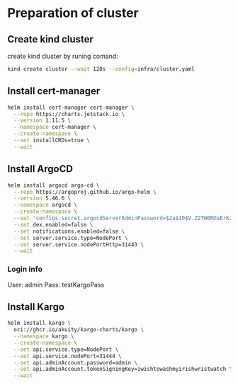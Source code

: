 # Preparation of cluster

## Create kind cluster

create kind cluster by runing comand:

```zsh
kind create cluster --wait 120s --config=infra/cluster.yaml
```

## Install cert-manager

```zsh
helm install cert-manager cert-manager \
  --repo https://charts.jetstack.io \
  --version 1.11.5 \
  --namespace cert-manager \
  --create-namespace \
  --set installCRDs=true \
  --wait

```

## Install ArgoCD

```zsh
helm install argocd argo-cd \
  --repo https://argoproj.github.io/argo-helm \
  --version 5.46.6 \
  --namespace argocd \
  --create-namespace \
  --set 'configs.secret.argocdServerAdminPassword=$2a$10$V.Z2TW0MXeErKz9bZx70OOqqjbeJbpQ1njW9hOkwblnMSLC1ENKMi' \
  --set dex.enabled=false \
  --set notifications.enabled=false \
  --set server.service.type=NodePort \
  --set server.service.nodePortHttp=31443 \
  --wait
```

### Login info

User: admin
Pass: testKargoPass

## Install Kargo

```zsh
helm install kargo \
  oci://ghcr.io/akuity/kargo-charts/kargo \
  --namespace kargo \
  --create-namespace \
  --set api.service.type=NodePort \
  --set api.service.nodePort=31444 \
  --set api.adminAccount.password=admin \
  --set api.adminAccount.tokenSigningKey=iwishtowashmyirishwristwatch \
  --wait
  ```
  